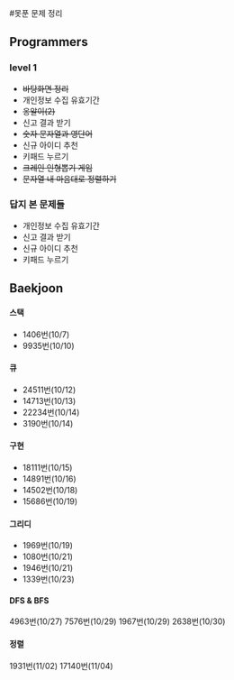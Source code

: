 #못푼 문제 정리

## Programmers
### level 1
- ~~바탕화면 정리~~
- 개인정보 수집 유효기간
- ~~옹알이(2)~~
- 신고 결과 받기
- ~~숫자 문자열과 영단어~~
- 신규 아이디 추천
- 키패드 누르기
- ~~크레인 인형뽑기 게임~~
- ~~문자열 내 마음대로 정렬하기~~

### 답지 본 문제들
- 개인정보 수집 유효기간
- 신고 결과 받기
- 신규 아이디 추천
- 키패드 누르기



## Baekjoon
#### 스택
- 1406번(10/7)
- 9935번(10/10)

#### 큐
- 24511번(10/12)
- 14713번(10/13)
- 22234번(10/14)
- 3190번(10/14)

#### 구현
- 18111번(10/15)
- 14891번(10/16)
- 14502번(10/18)
- 15686번(10/19)

#### 그리디
- 1969번(10/19)
- 1080번(10/21)
- 1946번(10/21)
- 1339번(10/23)

#### DFS & BFS
4963번(10/27)
7576번(10/29)
1967번(10/29)
2638번(10/30)

#### 정렬
1931번(11/02)
17140번(11/04)
